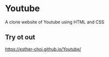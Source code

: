 # Youtube
A clone website of Youtube using HTML and CSS

## Try ot out
https://esther-choi.github.io/Youtube/
